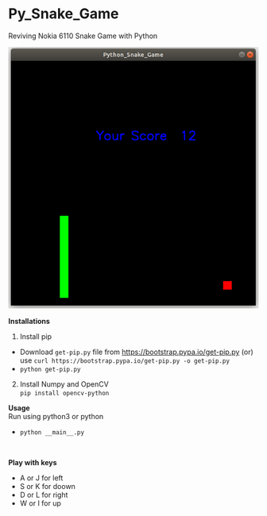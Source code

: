 # Py_Snake_Game
Reviving Nokia 6110 Snake Game with Python

<img src="Image.png" width="600" text="Sample Game Image"></br>

**Installations**
1. Install pip
* Download `get-pip.py` file from https://bootstrap.pypa.io/get-pip.py
(or) <br> use `curl https://bootstrap.pypa.io/get-pip.py -o get-pip.py`
* `python get-pip.py`

2. Install Numpy and OpenCV <br>
`pip install opencv-python`

**Usage** <br>
Run using python3 or python <br>
* `python __main__.py`
<br>

**Play with keys** 
<br>
* A or J for left <br>
* S or K for doown <br>
* D or L for right <br>
* W or I for up <br>
